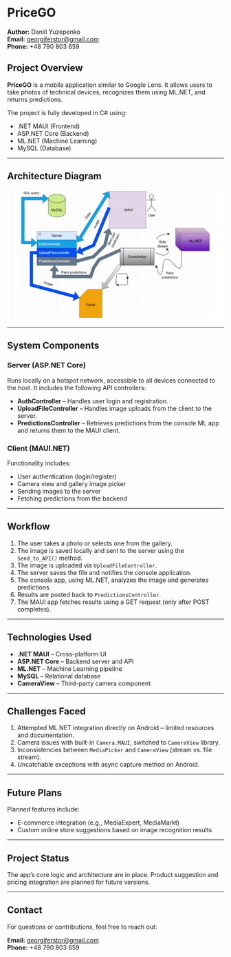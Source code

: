 # PriceGO

**Author:** Daniil Yuzepenko  
**Email:** [georgiferstor@gmail.com](mailto:georgiferstor@gmail.com)  
**Phone:** +48 790 803 659  

## Project Overview

**PriceGO** is a mobile application similar to Google Lens. It allows users to take photos of technical devices, recognizes them using ML.NET, and returns predictions.

The project is fully developed in C# using:
- .NET MAUI (Frontend)
- ASP.NET Core (Backend)
- ML.NET (Machine Learning)
- MySQL (Database)

---

## Architecture Diagram

![PriceGO Architecture](./IMG_1772.jpeg)

---

## System Components

### Server (ASP.NET Core)
Runs locally on a hotspot network, accessible to all devices connected to the host. It includes the following API controllers:

- **AuthController** – Handles user login and registration.
- **UploadFileController** – Handles image uploads from the client to the server.
- **PredictionsController** – Retrieves predictions from the console ML app and returns them to the MAUI client.

### Client (MAUI.NET)
Functionality includes:
- User authentication (login/register)
- Camera view and gallery image picker
- Sending images to the server
- Fetching predictions from the backend

---

## Workflow

1. The user takes a photo or selects one from the gallery.
2. The image is saved locally and sent to the server using the `Send_to_API()` method.
3. The image is uploaded via `UploadFileController`.
4. The server saves the file and notifies the console application.
5. The console app, using ML.NET, analyzes the image and generates predictions.
6. Results are posted back to `PredictionsController`.
7. The MAUI app fetches results using a GET request (only after POST completes).

---

## Technologies Used

- **.NET MAUI** – Cross-platform UI
- **ASP.NET Core** – Backend server and API
- **ML.NET** – Machine Learning pipeline
- **MySQL** – Relational database
- **CameraView** – Third-party camera component

---

## Challenges Faced

1. Attempted ML.NET integration directly on Android – limited resources and documentation.
2. Camera issues with built-in `Camera.MAUI`, switched to `CameraView` library.
3. Inconsistencies between `MediaPicker` and `CameraView` (stream vs. file stream).
4. Uncatchable exceptions with async capture method on Android.

---

## Future Plans

Planned features include:
- E-commerce integration (e.g., MediaExpert, MediaMarkt)
- Custom online store suggestions based on image recognition results

---

## Project Status

The app’s core logic and architecture are in place. Product suggestion and pricing integration are planned for future versions.

---

## Contact

For questions or contributions, feel free to reach out:

**Email:** [georgiferstor@gmail.com](mailto:georgiferstor@gmail.com)  
**Phone:** +48 790 803 659
